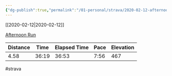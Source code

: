 ```yaml
---
{"dg-publish":true,"permalink":"/01-personal/strava/2020-02-12-afternoon-run/"}
---
```



[[2020-02-12\|2020-02-12]]

[Afternoon Run](https://www.strava.com/activities/3094877556)

| Distance | Time  | Elapsed Time | Pace | Elevation |
| -------- | ----- | ------------ | ---- | --------- |
| 4.58     | 36:19 | 36:53        | 7:56 | 467       |




#strava
